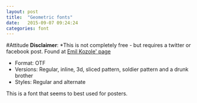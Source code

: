 ```yaml
---
layout: post
title:  "Geometric fonts"
date:   2015-09-07 09:24:24
categories: font
---
```

#Attitude
**Disclaimer**: *This is not completely free - but requires a twitter or facebook post.
Found at [Emil Kozole' page](https://www.behance.net/gallery/Attitude-font/6822285)

* Format: OTF
* Versions: Regular, inline, 3d, sliced pattern, soldier pattern and a drunk brother
* Styles: Regular and alternate 

This is a font that seems to best used for posters.
